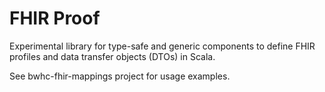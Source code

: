 # FHIR Proof


Experimental library for type-safe and generic components to define FHIR profiles and data transfer objects (DTOs) in Scala.


See bwhc-fhir-mappings project for usage examples.

